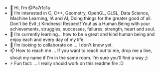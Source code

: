 - 👋 Hi, I’m @Pa7r1c1a
- 👀 I’m interested in C, C++, Geometry, OpenGL, GLSL, Data Science, Machine Learning, IA and AI, Doing things for the greater good of all. Don't be Evil ;)
Kindness! Respect!
You! as a Human Being with your achievements, struggles, successes, failures, strength, heart and soul. 
- 🌱 I’m currently learning... how to be a great and kind human being and enjoy each and every day of my life.
- 💞️ I’m looking to collaborate on ... I don't know yet. 
- 📫 How to reach me ... If you want to reach out to me, drop me a line, shout my name if I'm in the same room. I'm sure you'll find a way ;)
- ⚡ Fun fact: ... I really should work on this readme file :D

<!---
Pa7r1c1a/Pa7r1c1a is a ✨ special ✨ repository because its `README.md` (this file) appears on your GitHub profile.
You can click the Preview link to take a look at your changes.
--->
